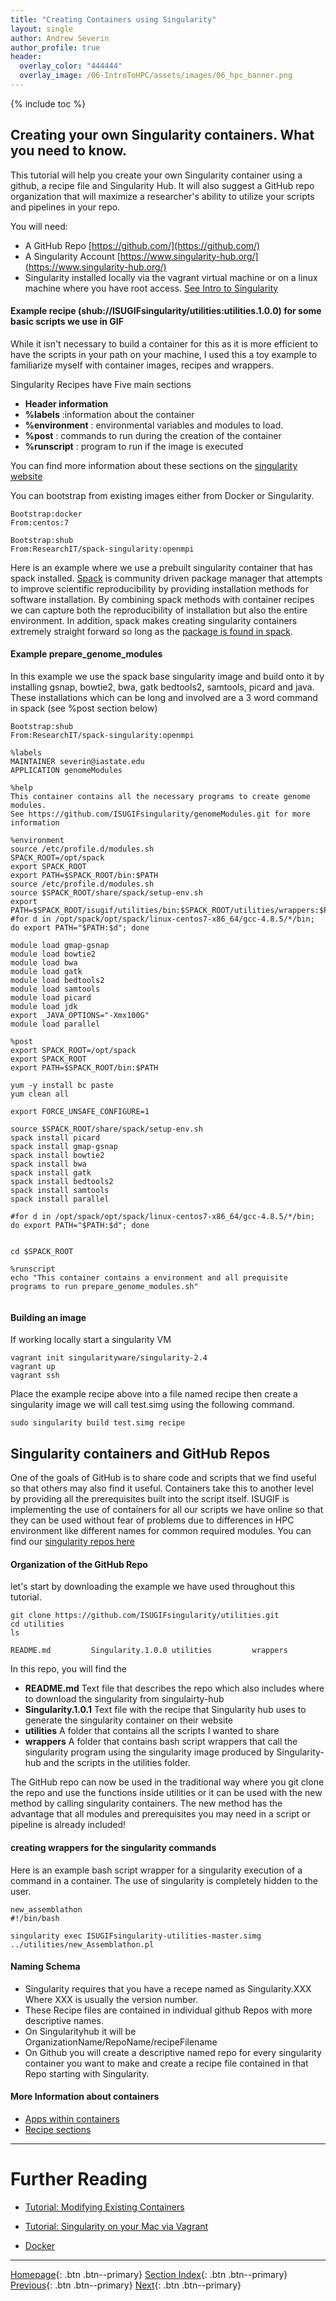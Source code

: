 ```yaml
---
title: "Creating Containers using Singularity"
layout: single
author: Andrew Severin
author_profile: true
header:
  overlay_color: "444444"
  overlay_image: /06-IntroToHPC/assets/images/06_hpc_banner.png
---
```


{% include toc %}

## Creating your own Singularity containers.  What you need to know.


This tutorial will help you create your own Singularity container using a github, a recipe file and Singularity Hub.  It will also suggest a GitHub repo organization that will maximize a researcher's ability to utilize your scripts and pipelines in your repo.

You will need:
* A GitHub Repo [https://github.com/](https://github.com/)
* A Singularity Account [https://www.singularity-hub.org/](https://www.singularity-hub.org/)
* Singularity installed locally via the vagrant virtual machine or on a linux machine where you have root access. [See Intro to Singularity](Intro_Singularity.md)


#### Example recipe (shub://ISUGIFsingularity/utilities:utilities.1.0.0) for some basic scripts we use in GIF
While it isn't necessary to build a container for this as it is more efficient to have the scripts in your path on your machine, I used this a toy example to familiarize myself with container images, recipes and wrappers.

Singularity Recipes have Five main sections
* **Header information**
* **%labels**       :information about the container
* **%environment**  : environmental variables and modules to load.
* **%post**         : commands to run during the creation of the container
* **%runscript**    : program to run if the image is executed        

You can find more information about these sections on the [singularity website](http://singularity.lbl.gov/docs-recipes#environment)

You can bootstrap from existing images either from Docker or Singularity.
```
Bootstrap:docker
From:centos:7

Bootstrap:shub
From:ResearchIT/spack-singularity:openmpi
```

Here is an example where we use a prebuilt singularity container that has spack installed.  [Spack](https://spack.io/) is community driven package manager that attempts to improve scientific reproducibility by providing installation methods for software installation. By combining spack methods with container recipes we can capture both the reproducibility of installation but also the entire environment.  In addition, spack makes creating singularity containers extremely straight forward so long as the [package is found in spack](http://spack.readthedocs.io/en/latest/package_list.html).

#### Example prepare_genome_modules

In this example we use the spack base singularity image and build onto it by installing gsnap, bowtie2, bwa, gatk bedtools2, samtools, picard and java.  These installations which can be long and involved are a 3 word command in spack (see %post section below)

```
Bootstrap:shub
From:ResearchIT/spack-singularity:openmpi

%labels
MAINTAINER severin@iastate.edu
APPLICATION genomeModules

%help
This container contains all the necessary programs to create genome modules.
See https://github.com/ISUGIFsingularity/genomeModules.git for more information

%environment
source /etc/profile.d/modules.sh
SPACK_ROOT=/opt/spack
export SPACK_ROOT
export PATH=$SPACK_ROOT/bin:$PATH
source /etc/profile.d/modules.sh
source $SPACK_ROOT/share/spack/setup-env.sh
export PATH=$SPACK_ROOT/isugif/utilities/bin:$SPACK_ROOT/utilities/wrappers:$PATH
#for d in /opt/spack/opt/spack/linux-centos7-x86_64/gcc-4.8.5/*/bin; do export PATH="$PATH:$d"; done

module load gmap-gsnap
module load bowtie2
module load bwa
module load gatk
module load bedtools2
module load samtools
module load picard
module load jdk
export _JAVA_OPTIONS="-Xmx100G"
module load parallel

%post
export SPACK_ROOT=/opt/spack
export SPACK_ROOT
export PATH=$SPACK_ROOT/bin:$PATH

yum -y install bc paste
yum clean all

export FORCE_UNSAFE_CONFIGURE=1

source $SPACK_ROOT/share/spack/setup-env.sh
spack install picard
spack install gmap-gsnap
spack install bowtie2
spack install bwa
spack install gatk
spack install bedtools2
spack install samtools
spack install parallel

#for d in /opt/spack/opt/spack/linux-centos7-x86_64/gcc-4.8.5/*/bin; do export PATH="$PATH:$d"; done


cd $SPACK_ROOT

%runscript
echo "This container contains a environment and all prequisite programs to run prepare_genome_modules.sh"


```


#### Building an image
If working locally start a singularity VM

```
vagrant init singularityware/singularity-2.4
vagrant up
vagrant ssh
```

Place the example recipe above into a file named recipe then create a singularity image we will call test.simg using the following command.

```
sudo singularity build test.simg recipe
```


## Singularity containers and GitHub Repos

One of the goals of GitHub is to share code and scripts that we find useful so that others may also find it useful.  Containers take this to another level by providing all the prerequisites built into the script itself.  ISUGIF is implementing the use of containers for all our scripts we have online so that they can be used without fear of problems due to differences in HPC environment like different names for common required modules.  You can find our [singularity repos here](https://github.com/ISUGIFsingularity)

#### Organization of the GitHub Repo

let's start by downloading the example we have used throughout this tutorial.

```
git clone https://github.com/ISUGIFsingularity/utilities.git
cd utilities
ls
```
```
README.md         Singularity.1.0.0 utilities         wrappers
```

In this repo, you will find the
* **README.md** Text file that describes the repo which also includes where to download the singularity from singulairty-hub
* **Singularity.1.0.1** Text file with the recipe that Singularity hub uses to generate the singularity container on their website
* **utilities** A folder that contains all the scripts I wanted to share
* **wrappers** A folder that contains bash script wrappers that call the singularity program using the singularity image produced by Singularity-hub and the scripts in the utilities folder.

The GitHub repo can now be used in the traditional way where you git clone the repo and use the functions inside utilities or it can be used with the new method by calling singularity containers.  The new method has the advantage that all modules and prerequisites you may need in a script or pipeline is already included!  

#### creating wrappers for the singularity commands

Here is an example bash script wrapper for a singularity execution of a command in a container.  The use of singularity is completely hidden to the user.

```
new_assemblathon
#!/bin/bash

singularity exec ISUGIFsingularity-utilities-master.simg ../utilities/new_Assemblathon.pl
```


#### Naming Schema

* Singularity requires that you have a recepe named as Singularity.XXX  Where XXX is usually the version number.  
* These Recipe files are contained in individual github Repos with more descriptive names.
* On Singularityhub it will be OrganizationName/RepoName/recipeFilename
* On Github you will create a descriptive named repo for every singularity container you want to make and create a recipe file contained in that Repo starting with Singularity.


#### More Information about containers

* [Apps within containers](http://singularity.lbl.gov/docs-scif-apps)
* [Recipe sections](http://singularity.lbl.gov/docs-recipes#environment)


___
# Further Reading
* [Tutorial: Modifying Existing Containers](03-singularity-2-tutorial-modyfying-containers)
* [Tutorial: Singularity on your Mac via Vagrant](04-singularity-3-tutorial-vagrant)

* [Docker](../02-DOCKER/01-docker-basics)

___

[Homepage](../../../index.md){: .btn  .btn--primary}
[Section Index](../../00-IntroToHPC-LandingPage){: .btn  .btn--primary}
[Previous](01-singularity-basics){: .btn  .btn--primary}
[Next](03-singularity-2-tutorial-modyfying-containers){: .btn  .btn--primary}
